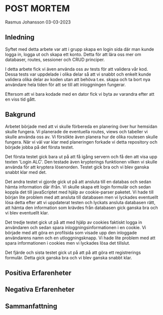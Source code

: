 # POST MORTEM
Rasmus Johansson
03-03-2023

## Inledning
Syftet med detta arbete var att i grupp skapa en login sida där man kunde logga in, logga ut och skapa ett konto. Detta för att lära oss mer om databaser, routes, sessioner och CRUD principer.

I detta arbete fick vi även använda oss av tests för att validera vår kod. Dessa tests var uppdelade i olika delar så att vi snabbt och enkelt kunde validera olika delar av koden utan att behöva t.ex. skapa och ta bort nya användare hela tiden för att se till att inloggningen fungerar.

Eftersom att vi bara kodade med en dator fick vi byta av varandra efter att en viss tid gått.

## Bakgrund
Arbetet började med att vi skulle förbereda en planering över hur hemsidan skulle fungera. Vi planerade de eventuella routes, views och tabeller vi skulle använda oss av. Vi försökte även planera hur de olika routesen skulle fungera. När vi väl var klar med planeringen forkade vi detta repository och började jobba på det första testet.

Det första testet gick bara ut på att få igång servern och få den att visa upp texten 'Login ALC'. Den testade även krypterings funktionen vilken vi skulle använda för att kryptera lösenorden.
Testet gick bra och vi blev ganska snabbt klar med det.

Det andra testet vi gjorde gick ut på att ansluta till en databas och sedan hämta information där ifrån. Vi skulle skapa ett login formulär och sedan koppla det till javaScriptet med hjälp av cookie-parser paketet. Vi hade till början lite problem med att ansluta till databasen men vi lyckades eventuellt lösa detta efter att vi uppdaterat testen och lyckats ansluta databasen rätt, att hämta den information som krävdes från databasen gick ganska bra och vi blev eventuellt klar. 

Det tredje testet gick ut på att med hjälp av cookies faktiskt logga in användaren och sedan spara inloggningsinformationen i en cookie. Vi började med att göra en profilsida som visade upp den inloggade användarens namn och en utloggningsknapp. Vi hade lite problem med att spara informationen i cookies men vi lyckades lösa det tillslut.

Det fjärde och sista testet gick ut på att på att göra ett registrerings formulär. Detta gick ganska bra och vi blev ganska snabbt klar. 

## Positiva Erfarenheter

## Negativa Erfarenheter

## Sammanfattning
